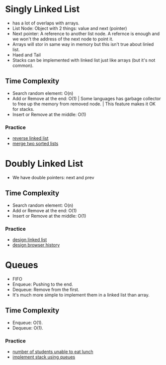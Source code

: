 # Singly Linked List
- has a lot of overlaps with arrays.
- List Node: Object with 2 things: value and next (pointer)
- Next pointer: A reference to another list node. A refernce is enough and we won't the address of the next node to point it.
- Arrays will stor in same way in memory but this isn't true about linled list.
- Haed and Tail
- Stacks can be implemented with linked list just like arrays (but it's not common).

## Time Complexity
- Search random element: O(n)
- Add or Remove at the end: O(1) | Some languages has garbage collector to free up the memory from removed node. | This feature makes it OK for stacks.
- Insert or Remove at the middle: O(1)

### Practice
- [reverse linked list](https://leetcode.com/problems/reverse-linked-list/)
- [merge two sorted lists](https://leetcode.com/problems/merge-two-sorted-lists/)

# Doubly Linked List
- We have double pointers: next and prev

## Time Complexity
- Search random element: O(n)
- Add or Remove at the end: O(1) 
- Insert or Remove at the middle: O(1)

### Practice
- [design linked list](https://leetcode.com/problems/design-linked-list/)
- [design browser history](https://leetcode.com/problems/design-browser-history/)

# Queues
- FIFO
- Enqueue: Pushing to the end.
- Dequeue: Remove from the first.
- It's much more simple to implement them in a linked list than array.

## Time Complexity
- Enqueue: O(1).
- Dequeue: O(1).

### Practice
- [number of students unable to eat lunch](https://leetcode.com/problems/number-of-students-unable-to-eat-lunch/)
- [implement stack using queues](https://leetcode.com/problems/implement-stack-using-queues/)